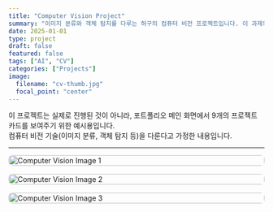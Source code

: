 ```yaml
---
title: "Computer Vision Project"
summary: "이미지 분류와 객체 탐지를 다루는 허구의 컴퓨터 비전 프로젝트입니다. 이 과제의 카드 수 요건(9개)을 채우기 위한 예시용 프로젝트입니다."
date: 2025-01-01
type: project
draft: false
featured: false
tags: ["AI", "CV"]
categories: ["Projects"]
image:
  filename: "cv-thumb.jpg"
  focal_point: "center"
---
```


이 프로젝트는 실제로 진행된 것이 아니라, 포트폴리오 메인 화면에서 9개의 프로젝트 카드를 보여주기 위한 예시용입니다.  
컴퓨터 비전 기술(이미지 분류, 객체 탐지 등)을 다룬다고 가정한 내용입니다.

---


<div style="display: flex; flex-direction: column; gap: 1rem;">

<img src="https://images.unsplash.com/photo-1581091012184-7af80e69a0a8?auto=format&fit=crop&w=900&q=60" alt="Computer Vision Image 1" style="width:100%; border-radius: 8px;">

<img src="https://images.unsplash.com/photo-1581091870622-6a8d7d8dfd47?auto=format&fit=crop&w=900&q=60" alt="Computer Vision Image 2" style="width:100%; border-radius: 8px;">

<img src="https://images.unsplash.com/photo-1554475901-4538ddfbccc8?auto=format&fit=crop&w=900&q=60" alt="Computer Vision Image 3" style="width:100%; border-radius: 8px;">

</div>

